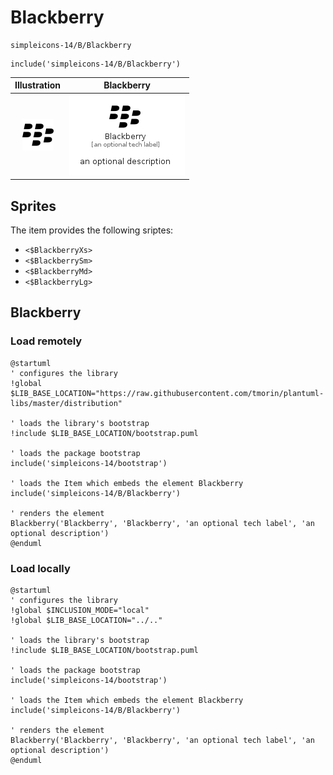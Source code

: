 # Blackberry


```text
simpleicons-14/B/Blackberry
```

```text
include('simpleicons-14/B/Blackberry')
```



| Illustration | Blackberry |
| :---: | :---: |
| ![illustration for Illustration](../../simpleicons-14/B/Blackberry.png) | ![illustration for Blackberry](../../simpleicons-14/B/Blackberry.Local.png) |



## Sprites
The item provides the following sriptes:

- `<$BlackberryXs>`
- `<$BlackberrySm>`
- `<$BlackberryMd>`
- `<$BlackberryLg>`





## Blackberry

### Load remotely
```plantuml
@startuml
' configures the library
!global $LIB_BASE_LOCATION="https://raw.githubusercontent.com/tmorin/plantuml-libs/master/distribution"

' loads the library's bootstrap
!include $LIB_BASE_LOCATION/bootstrap.puml

' loads the package bootstrap
include('simpleicons-14/bootstrap')

' loads the Item which embeds the element Blackberry
include('simpleicons-14/B/Blackberry')

' renders the element
Blackberry('Blackberry', 'Blackberry', 'an optional tech label', 'an optional description')
@enduml
```

### Load locally
```plantuml
@startuml
' configures the library
!global $INCLUSION_MODE="local"
!global $LIB_BASE_LOCATION="../.."

' loads the library's bootstrap
!include $LIB_BASE_LOCATION/bootstrap.puml

' loads the package bootstrap
include('simpleicons-14/bootstrap')

' loads the Item which embeds the element Blackberry
include('simpleicons-14/B/Blackberry')

' renders the element
Blackberry('Blackberry', 'Blackberry', 'an optional tech label', 'an optional description')
@enduml
```

